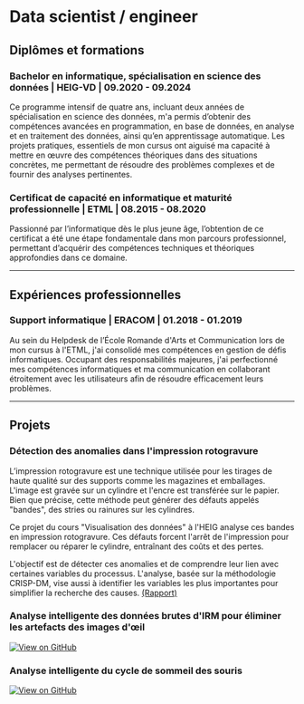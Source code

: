 # Data scientist / engineer

## Diplômes et formations
### Bachelor en informatique, spécialisation en science des données | HEIG-VD | 09.2020 - 09.2024 
Ce programme intensif de quatre ans, incluant deux années de spécialisation en science des données, m'a permis d’obtenir des compétences avancées en programmation, en base de données, en analyse et en traitement des données, ainsi qu’en apprentissage automatique. Les projets pratiques, essentiels de mon cursus ont aiguisé ma capacité à mettre en œuvre des compétences théoriques dans des situations concrètes, me permettant de résoudre des problèmes complexes et de fournir des analyses pertinentes.

### Certificat de capacité en informatique et maturité professionnelle | ETML | 08.2015 - 08.2020
Passionné par l’informatique dès le plus jeune âge, l’obtention de ce certificat a été une étape fondamentale dans mon parcours professionnel, permettant d’acquérir des compétences techniques et théoriques approfondies dans ce domaine.

---

## Expériences professionnelles
### Support informatique | ERACOM | 01.2018 - 01.2019
Au sein du Helpdesk de l’École Romande d'Arts et Communication lors de mon cursus à l'ETML, j'ai consolidé mes compétences en gestion de défis informatiques. Occupant des responsabilités majeures, j'ai perfectionné mes compétences informatiques et ma communication en collaborant étroitement avec les utilisateurs afin de résoudre efficacement leurs problèmes.

---

## Projets
### Détection des anomalies dans l'impression rotogravure
L’impression rotogravure est une technique utilisée pour les tirages de haute qualité sur des supports comme les magazines et emballages. L'image est gravée sur un cylindre et l'encre est transférée sur le papier. Bien que précise, cette méthode peut générer des défauts appelés "bandes", des stries ou rainures sur les cylindres.

Ce projet du cours "Visualisation des données" à l'HEIG analyse ces bandes en impression rotogravure. Ces défauts forcent l'arrêt de l'impression pour remplacer ou réparer le cylindre, entraînant des coûts et des pertes.

L'objectif est de détecter ces anomalies et de comprendre leur lien avec certaines variables du processus. L'analyse, basée sur la méthodologie CRISP-DM, vise aussi à identifier les variables les plus importantes pour simplifier la recherche des causes. [(Rapport)](projects/Projet_de_visualisation/VID_Conti-Florian_Rapport.html)

### Analyse intelligente des données brutes d'IRM pour éliminer les artefacts des images d'œil

[![View on GitHub](https://img.shields.io/badge/GitHub-View_on_GitHub-blue?logo=GitHub)](projects/Travail_de_bachelor/TB_IRM_Affiche_Conti_Florian.pdf)

### Analyse intelligente du cycle de sommeil des souris
[![View on GitHub](https://img.shields.io/badge/GitHub-View_on_GitHub-blue?logo=GitHub)](https://github.com/Timerns/GML_SOURIS)
